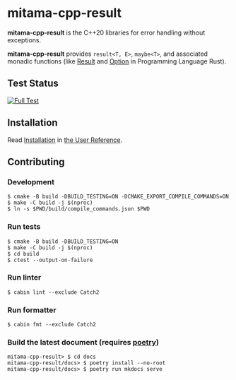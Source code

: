 # mitama-cpp-result

**mitama-cpp-result** is the C++20 libraries for error handling without exceptions.

**mitama-cpp-result** provides `result<T, E>`, `maybe<T>`, and associated monadic functions
(like [Result](https://doc.rust-lang.org/std/result/enum.Result.html)
and [Option](https://doc.rust-lang.org/std/option/enum.Option.html) in Programming Language Rust).

## Test Status
[![Full Test](https://github.com/LoliGothick/mitama-cpp-result/actions/workflows/full-test.yml/badge.svg)](https://github.com/LoliGothick/mitama-cpp-result/actions/workflows/full-test.yml)

## Installation

Read [Installation](https://loligothick.github.io/mitama-cpp-result/#installation) in [the User Reference](https://loligothick.github.io/mitama-cpp-result/).

## Contributing

### Development

```shell
$ cmake -B build -DBUILD_TESTING=ON -DCMAKE_EXPORT_COMPILE_COMMANDS=ON
$ make -C build -j $(nproc)
$ ln -s $PWD/build/compile_commands.json $PWD
```

### Run tests

```shell
$ cmake -B build -DBUILD_TESTING=ON
$ make -C build -j $(nproc)
$ cd build
$ ctest --output-on-failure
```

### Run linter

```shell
$ cabin lint --exclude Catch2
```

### Run formatter

```shell
$ cabin fmt --exclude Catch2
```

### Build the latest document (requires [poetry](https://python-poetry.org/))

```shell
mitama-cpp-result> $ cd docs
mitama-cpp-result/docs> $ poetry install --no-root
mitama-cpp-result/docs> $ poetry run mkdocs serve
```
